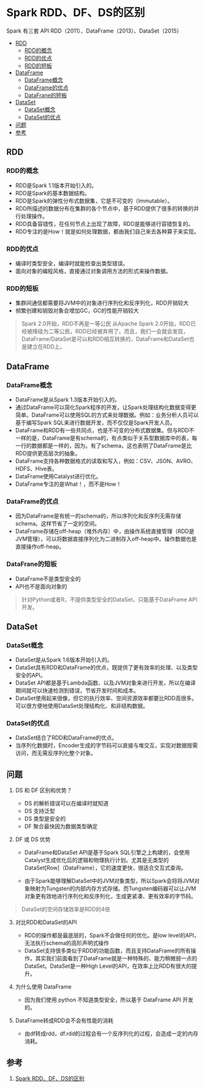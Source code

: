 # Spark RDD、DF、DS的区别

Spark 有三套 API RDD（2011）、DataFrame（2013）、DataSet（2015）

- [RDD](#RDD)
    - [RDD的概念](#RDD的概念)
    - [RDD的优点](#RDD的优点)
    - [RDD的短板](#RDD的短板)
- [DataFrame](#DataFrame)
    - [DataFrame概念](#DataFrame概念)
    - [DataFrame的优点](#DataFrame的优点)
    - [DataFrane的短板](#DataFrane的短板)
- [DataSet](#DataSet)
    - [DataSet概念](#DataSet概念)
    - [DataSet的优点](#DataSet的优点)
- [问题](#问题)
- [参考](#参考)

## RDD
### RDD的概念
- RDD是Spark 1.1版本开始引入的。
- RDD是Spark的基本数据结构。
- RDD是Spark的弹性分布式数据集，它是不可变的（Immutable）。
- RDD所描述的数据分布在集群的各个节点中，基于RDD提供了很多的转换的并行处理操作。
- RDD具备容错性，在任何节点上出现了故障，RDD是能够进行容错恢复的。
- RDD专注的是How！就是如何处理数据，都由我们自己来去各种算子来实现。

### RDD的优点
- 编译时类型安全，编译时就能检查出类型错误。
- 面向对象的编程风格，直接通过对象调用方法的形式来操作数据。

### RDD的短板
- 集群间通信都需要将JVM中的对象进行序列化和反序列化，RDD开销较大
- 频繁创建和销毁对象会增加GC，GC的性能开销较大


>Spark 2.0开始，RDD不再是一等公民
>从Apache Spark 2.0开始，RDD已经被降级为二等公民，RDD已经被弃用了。而且，我们一会就会发现，DataFrame/DataSet是可以和RDD相互转换的，DataFrame和DataSet也是建立在RDD上。

## DataFrame

### DataFrame概念
- DataFrame是从Spark 1.3版本开始引入的。
- 通过DataFrame可以简化Spark程序的开发，让Spark处理结构化数据变得更简单。DataFrame可以使用SQL的方式来处理数据。例如：业务分析人员可以基于编写Spark SQL来进行数据开发，而不仅仅是Spark开发人员。
- DataFrame和RDD有一些共同点，也是不可变的分布式数据集。但与RDD不一样的是，DataFrame是有schema的，有点类似于关系型数据库中的表，每一行的数据都是一样的，因为。有了schema，这也表明了DataFrame是比RDD提供更高层次的抽象。
- DataFrame支持各种数据格式的读取和写入，例如：CSV、JSON、AVRO、HDFS、Hive表。
- DataFrame使用Catalyst进行优化。
- DataFrame专注的是What！，而不是How！

### DataFrame的优点
- 因为DataFrame是有统一的schema的，所以序列化和反序列无需存储schema。这样节省了一定的空间。
- DataFrame存储在off-heap（堆外内存）中，由操作系统直接管理（RDD是JVM管理），可以将数据直接序列化为二进制存入off-heap中。操作数据也是直接操作off-heap。

### DataFrane的短板
- DataFrame不是类型安全的
- API也不是面向对象的

>针对Python或者R，不提供类型安全的DataSet，只能基于DataFrame API开发。

## DataSet

### DataSet概念
- DataSet是从Spark 1.6版本开始引入的。
- DataSet具有RDD和DataFrame的优点，既提供了更有效率的处理、以及类型安全的API。
- DataSet API都是基于Lambda函数、以及JVM对象来进行开发，所以在编译期间就可以快速检测到错误，节省开发时间和成本。
- DataSet使用起来很像，但它的执行效率、空间资源效率都要比RDD高很多。可以很方便地使用DataSet处理结构化、和非结构数据。

### DataSet的优点
- DataSet结合了RDD和DataFrame的优点。
- 当序列化数据时，Encoder生成的字节码可以直接与堆交互，实现对数据按需访问，而无需反序列化整个对象。

## 问题
1. DS 和 DF 区别和优势？
    - DS 的解析错误可以在编译时就知道
    - DS 支持泛型
    - DS 类型是安全的
    - DF 聚合最快因为数据类型确定

2. DF 或 DS 优势
    - DataFrame和DataSet API是基于Spark SQL引擎之上构建的，会使用Catalyst生成优化后的逻辑和物理执行计划。尤其是无类型的DataSet[Row]（DataFrame），它的速度更快，很适合交互式查询。

    - 由于Spark能够理解DataSet中的JVM对象类型，所以Spark会将将JVM对象映射为Tungsten的内部内存方式存储。而Tungsten编码器可以让JVM对象更有效地进行序列化和反序列化，生成更紧凑、更有效率的字节码。

> DataSet的空间存储效率是RDD的4倍

3. 对比RDD和DataSet的API

    - RDD的操作都是最底层的，Spark不会做任何的优化。是low level的API，无法执行schema的高阶声明式操作
    - DataSet支持很多类似于RDD的功能函数，而且支持DataFrame的所有操作。其实我们前面看到了DataFrame就是一种特殊的、能力稍微弱一点的DataSet。DataSet是一种High Level的API，在效率上比RDD有很大的提升。

4. 为什么使用 DataFrame
    - 因为我们使用 python 不知道类型安全，所以基于 DataFrame API 开发的。

5. DataFrame转成RDD会不会有性能的消耗
    - 由df转成rdd，df.rdd的过程会有一个反序列化的过程，会造成一定的内存消耗。

## 参考
1. <a href="https://www.cnblogs.com/mr-bigdata/p/14426049.html#rdddataframedataset%E4%BB%8B%E7%BB%8D" target="_blank">Spark RDD、DF、DS的区别</a>